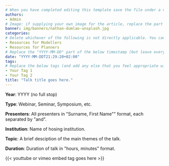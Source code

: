 ```yaml
---
# When you have completed editing this template save the file under a new name ubased on the theme of the talk, the venue and year e.g.  "ABMModels_Melbourne_2022.md".
authors:
- Admin
# Image: if supplying your own image for the article, replace the part after "img/banners/" with the file name of your image (including file extension)
banner: img/banners/nathan-dumlao-unsplash.jpg
categories:
# Delete whichever of the following is not directly applicable. You can choose either one or both of the "Resources for" categories.
- Resources for Modellers
- Resources for Planners
# Replace the "YYYY-MM-DD" part of the below timestamp (but leave everything after T) with the date of the talk.
date: "YYYY-MM-DDT21:29:20+02:00"
tags:
# Replace the below tags (and add any else that you feel appropriate with keywords relevant to your decision aid). Try to use existing tags (but in title case, so "Uses of Models" is good but "USES OF MODELS" or "uses of models" are bad)
- Your Tag 1
- Your Tag 2
title: "Talk title goes here."
---
```



**Year**: YYYY (no full stop)

**Type**: Webinar, Seminar, Symposium, etc.

**Presenters**: All presenters in "Surname, First Name"" format, each separated by "and".

**Institution**: Name of hosing institution.

**Topic**: A brief desciption of the main themes of the talk.

**Duration**: Duration of talk in "hours, minutes" format.

{{< youttube or vimeo embed tag goes here >}}
